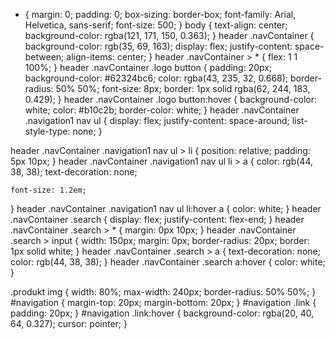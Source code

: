 * {
    margin: 0;
    padding: 0;
    box-sizing: border-box;
    font-family: Arial, Helvetica, sans-serif;
    font-size: 500;
}
body {
    text-align: center;
    background-color: rgba(121, 171, 150, 0.363);
}
header .navContainer {
    background-color: rgb(35, 69, 163);
    display: flex;
    justify-content: space-between;
    align-items: center;
}
header .navContainer > * {
    flex: 1 1 100%;
}
header .navContainer .logo button {
    padding: 20px;
    background-color: #62324bc6;
    color: rgba(43, 235, 32, 0.668);
    border-radius: 50% 50%;
    font-size: 8px;
    border: 1px solid rgba(62, 244, 183, 0.429);
}
header .navContainer .logo button:hover {
    background-color: white;
    color: #b10c2b;
    border-color: white;
}
header .navContainer .navigation1 nav ul {
    display: flex;
    justify-content: space-around;
    list-style-type: none;
}

header .navContainer .navigation1 nav ul > li {
    position: relative;
    padding: 5px 10px;
}
header .navContainer .navigation1 nav ul li > a {
    color: rgb(44, 38, 38);
    text-decoration: none;

    font-size: 1.2em;
}
header .navContainer .navigation1 nav ul li:hover a {
    color: white;
}
header .navContainer .search {
    display: flex;
    justify-content: flex-end;
}
header .navContainer .search > * {
    margin: 0px 10px;
}
header .navContainer .search > input {
    width: 150px;
    margin: 0px;
    border-radius: 20px;
    border: 1px solid white;
}
header .navContainer .search > a {
    text-decoration: none;
    color: rgb(44, 38, 38);
}
header .navContainer .search a:hover {
    color: white;
}

.produkt img {
    width: 80%;
    max-width: 240px;
    border-radius: 50% 50%;
}
#navigation {
    margin-top: 20px;
    margin-bottom: 20px;
}
#navigation .link {
    padding: 20px;
}
#navigation .link:hover {
    background-color: rgba(20, 40, 64, 0.327);
    cursor: pointer;
}
